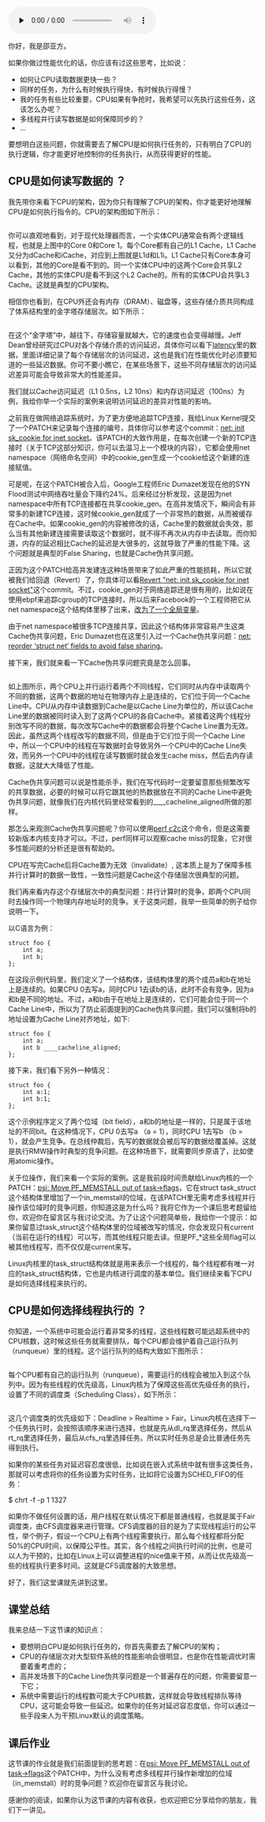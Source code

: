 <audio id="audio" title="17 基础篇 | CPU是如何执行任务的？" controls="" preload="none"><source id="mp3" src="https://static001.geekbang.org/resource/audio/8c/fc/8cb9696ba6fde7d76b15e3eb0466d7fc.mp3"></audio>

你好，我是邵亚方。

如果你做过性能优化的话，你应该有过这些思考，比如说：

- 如何让CPU读取数据更快一些？
- 同样的任务，为什么有时候执行得快，有时候执行得慢？
- 我的任务有些比较重要，CPU如果有争抢时，我希望可以先执行这些任务，这该怎么办呢？
- 多线程并行读写数据是如何保障同步的？
- …

要想明白这些问题，你就需要去了解CPU是如何执行任务的，只有明白了CPU的执行逻辑，你才能更好地控制你的任务执行，从而获得更好的性能。

## CPU是如何读写数据的 ？

我先带你来看下CPU的架构，因为你只有理解了CPU的架构，你才能更好地理解CPU是如何执行指令的。CPU的架构图如下所示：

<img src="https://static001.geekbang.org/resource/image/a4/7f/a418fbfc23d96aeb4813f1db4cbyy17f.jpg" alt="" title="CPU架构">

你可以直观地看到，对于现代处理器而言，一个实体CPU通常会有两个逻辑线程，也就是上图中的Core 0和Core  1。每个Core都有自己的L1 Cache，L1 Cache又分为dCache和iCache，对应到上图就是L1d和L1i。L1 Cache只有Core本身可以看到，其他的Core是看不到的。同一个实体CPU中的这两个Core会共享L2 Cache，其他的实体CPU是看不到这个L2 Cache的。所有的实体CPU会共享L3 Cache。这就是典型的CPU架构。

相信你也看到，在CPU外还会有内存（DRAM）、磁盘等，这些存储介质共同构成了体系结构里的金字塔存储层次。如下所示：

<img src="https://static001.geekbang.org/resource/image/6e/3d/6eace3466bc42185887a351c6c3e693d.jpg" alt="" title="金字塔存储层次">

在这个“金字塔”中，越往下，存储容量就越大，它的速度也会变得越慢。Jeff Dean曾经研究过CPU对各个存储介质的访问延迟，具体你可以看下[latency](https://gist.github.com/jboner/2841832)里的数据，里面详细记录了每个存储层次的访问延迟，这也是我们在性能优化时必须要知道的一些延迟数据。你可不要小瞧它，在某些场景下，这些不同存储层次的访问延迟差异可能会导致非常大的性能差异。

我们就以Cache访问延迟（L1 0.5ns，L2 10ns）和内存访问延迟（100ns）为例，我给你举一个实际的案例来说明访问延迟的差异对性能的影响。

之前我在做网络追踪系统时，为了更方便地追踪TCP连接，我给Linux Kernel提交了一个PATCH来记录每个连接的编号，具体你可以参考这个commit：[net: init sk_cookie for inet socket](https://git.kernel.org/pub/scm/linux/kernel/git/torvalds/linux.git/commit/?h=v5.9-rc4&amp;id=c6849a3ac17e336811f1d5bba991d2a9bdc47af1)。该PATCH的大致作用是，在每次创建一个新的TCP连接时（关于TCP这部分知识，你可以去温习上一个模块的内容），它都会使用net namespace（网络命名空间）中的cookie_gen生成一个cookie给这个新建的连接赋值。

可是呢，在这个PATCH被合入后，Google工程师Eric Dumazet发现在他的SYN Flood测试中网络吞吐量会下降约24%。后来经过分析发现，这是因为net namespace中所有TCP连接都在共享cookie_gen。在高并发情况下，瞬间会有非常多的新建TCP连接，这时候cookie_gen就成了一个非常热的数据，从而被缓存在Cache中。如果cookie_gen的内容被修改的话，Cache里的数据就会失效，那么当有其他新建连接需要读取这个数据时，就不得不再次从内存中去读取。而你知道，内存的延迟相比Cache的延迟是大很多的，这就导致了严重的性能下降。这个问题就是典型的False Sharing，也就是Cache伪共享问题。

正因为这个PATCH给高并发建连这种场景带来了如此严重的性能损耗，所以它就被我们给回退（Revert）了，你具体可以看[Revert "net: init sk_cookie for inet socket"](https://git.kernel.org/pub/scm/linux/kernel/git/torvalds/linux.git/commit/?h=v5.9-rc4&amp;id=a06ac0d67d9fda7c255476c6391032319030045d)这个commit。不过，cookie_gen对于网络追踪还是很有用的，比如说在使用ebpf来追踪cgroup的TCP连接时，所以后来Facebook的一个工程师把它从net namespace这个结构体里移了出来，[改为了一个全局变量](https://github.com/torvalds/linux/commit/cd48bdda4fb82c2fe569d97af4217c530168c99c)。

由于net namespace被很多TCP连接共享，因此这个结构体非常容易产生这类Cache伪共享问题，Eric Dumazet也在这里引入过一个Cache伪共享问题：[net: reorder ‘struct net’ fields to avoid false sharing](https://github.com/torvalds/linux/commit/2a06b8982f8f2f40d03a3daf634676386bd84dbc)。

接下来，我们就来看一下Cache伪共享问题究竟是怎么回事。

<img src="https://static001.geekbang.org/resource/image/ed/9f/ed552cedfb95d0a3af920eca78c3069f.jpg" alt="" title="Cache Line False Sharing">

如上图所示，两个CPU上并行运行着两个不同线程，它们同时从内存中读取两个不同的数据，这两个数据的地址在物理内存上是连续的，它们位于同一个Cache Line中。CPU从内存中读数据到Cache是以Cache Line为单位的，所以该Cache Line里的数据被同时读入到了这两个CPU的各自Cache中。紧接着这两个线程分别改写不同的数据，每次改写Cache中的数据都会将整个Cache Line置为无效。因此，虽然这两个线程改写的数据不同，但是由于它们位于同一个Cache Line中，所以一个CPU中的线程在写数据时会导致另外一个CPU中的Cache Line失效，而另外一个CPU中的线程在读写数据时就会发生cache miss，然后去内存读数据，这就大大降低了性能。

Cache伪共享问题可以说是性能杀手，我们在写代码时一定要留意那些频繁改写的共享数据，必要的时候可以将它跟其他的热数据放在不同的Cache Line中避免伪共享问题，就像我们在内核代码里经常看到的____cacheline_aligned所做的那样。

那怎么来观测Cache伪共享问题呢？你可以使用[perf c2c](https://man7.org/linux/man-pages/man1/perf-c2c.1.html)这个命令，但是这需要较新版本内核支持才可以。不过，perf同样可以观察cache miss的现象，它对很多性能问题的分析还是很有帮助的。

CPU在写完Cache后将Cache置为无效（invalidate）, 这本质上是为了保障多核并行计算时的数据一致性，一致性问题是Cache这个存储层次很典型的问题。

我们再来看内存这个存储层次中的典型问题：并行计算时的竞争，即两个CPU同时去操作同一个物理内存地址时的竞争。关于这类问题，我举一些简单的例子给你说明一下。

以C语言为例：

```
struct foo {
    int a;
    int b;
};

```

在这段示例代码里，我们定义了一个结构体，该结构体里的两个成员a和b在地址上是连续的。如果CPU 0去写a，同时CPU 1去读b的话，此时不会有竞争，因为a和b是不同的地址。不过，a和b由于在地址上是连续的，它们可能会位于同一个Cache Line中，所以为了防止前面提到的Cache伪共享问题，我们可以强制将b的地址设置为Cache Line对齐地址，如下:

```
struct foo {
    int a;
    int b ____cacheline_aligned;
};

```

接下来，我们看下另外一种情况：

```
struct foo {
    int a:1;
    int b:1;
};

```

这个示例程序定义了两个位域（bit field），a和b的地址是一样的，只是属于该地址的不同bit。在这种情况下，CPU 0去写a （a = 1），同时CPU 1去写b （b = 1），就会产生竞争。在总线仲裁后，先写的数据就会被后写的数据给覆盖掉。这就是执行RMW操作时典型的竞争问题。在这种场景下，就需要同步原语了，比如使用atomic操作。

关于位操作，我们来看一个实际的案例。这是我前段时间贡献给Linux内核的一个PATCH：[psi: Move PF_MEMSTALL out of task-&gt;flags](https://git.kernel.org/pub/scm/linux/kernel/git/torvalds/linux.git/commit/?h=v5.9-rc4&amp;id=1066d1b6974e095d5a6c472ad9180a957b496cd6)，它在struct task_struct这个结构体里增加了一个in_memstall的位域，在该PATCH里无需考虑多线程并行操作该位域时的竞争问题，你知道这是为什么吗？我将它作为一个课后思考题留给你，欢迎你在留言区与我讨论交流。为了让这个问题简单些，我给你一个提示：如果你留意过task_struct这个结构体里的位域被改写的情况，你会发现只有current（当前在运行的线程）可以写，而其他线程只能去读。但是PF_*这些全局flag可以被其他线程写，而不仅仅是current来写。

Linux内核里的task_struct结构体就是用来表示一个线程的，每个线程都有唯一对应的task_struct结构体，它也是内核进行调度的基本单位。我们继续来看下CPU是如何选择线程来执行的。

## CPU是如何选择线程执行的 ？

你知道，一个系统中可能会运行着非常多的线程，这些线程数可能远超系统中的CPU核数，这时候这些任务就需要排队，每个CPU都会维护着自己运行队列（runqueue）里的线程。这个运行队列的结构大致如下图所示：

<img src="https://static001.geekbang.org/resource/image/66/62/6649d7e5984a3b9cd003fcbc97bfde62.jpg" alt="" title="CPU运行队列">

每个CPU都有自己的运行队列（runqueue），需要运行的线程会被加入到这个队列中。因为有些线程的优先级高，Linux内核为了保障这些高优先级任务的执行，设置了不同的调度类（Scheduling Class），如下所示：

<img src="https://static001.geekbang.org/resource/image/15/b1/1507d0ef23d5d1cd33769dd1953cffb1.jpg" alt="">

这几个调度类的优先级如下：Deadline &gt; Realtime &gt; Fair。Linux内核在选择下一个任务执行时，会按照该顺序来进行选择，也就是先从dl_rq里选择任务，然后从rt_rq里选择任务，最后从cfs_rq里选择任务。所以实时任务总是会比普通任务先得到执行。

如果你的某些任务对延迟容忍度很低，比如说在嵌入式系统中就有很多这类任务，那就可以考虑将你的任务设置为实时任务，比如将它设置为SCHED_FIFO的任务：

> 
$ chrt -f -p 1 1327


如果你不做任何设置的话，用户线程在默认情况下都是普通线程，也就是属于Fair调度类，由CFS调度器来进行管理。CFS调度器的目的是为了实现线程运行的公平性，举个例子，假设一个CPU上有两个线程需要执行，那么每个线程都将分配50%的CPU时间，以保障公平性。其实，各个线程之间执行时间的比例，也是可以人为干预的，比如在Linux上可以调整进程的nice值来干预，从而让优先级高一些的线程执行更多时间。这就是CFS调度器的大致思想。

好了，我们这堂课就先讲到这里。

## 课堂总结

我来总结一下这节课的知识点：

- 要想明白CPU是如何执行任务的，你首先需要去了解CPU的架构；
- CPU的存储层次对大型软件系统的性能影响会很明显，也是你在性能调优时需要着重考虑的；
- 高并发场景下的Cache Line伪共享问题是一个普遍存在的问题，你需要留意一下它；
- 系统中需要运行的线程数可能大于CPU核数，这样就会导致线程排队等待CPU，这可能会导致一些延迟。如果你的任务对延迟容忍度低，你可以通过一些手段来人为干预Linux默认的调度策略。

## 课后作业

这节课的作业就是我们前面提到的思考题：在[psi: Move PF_MEMSTALL out of task-&gt;flags](https://git.kernel.org/pub/scm/linux/kernel/git/torvalds/linux.git/commit/?h=v5.9-rc4&amp;id=1066d1b6974e095d5a6c472ad9180a957b496cd6)这个PATCH中，为什么没有考虑多线程并行操作新增加的位域（in_memstall）时的竞争问题？欢迎你在留言区与我讨论。

感谢你的阅读，如果你认为这节课的内容有收获，也欢迎把它分享给你的朋友，我们下一讲见。

